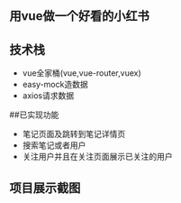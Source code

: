 ## 用vue做一个好看的小红书

## 技术栈
- vue全家桶(vue,vue-router,vuex)
- easy-mock造数据
- axios请求数据

##已实现功能
- 笔记页面及跳转到笔记详情页
- 搜索笔记或者用户
- 关注用户并且在关注页面展示已关注的用户

## 项目展示截图
